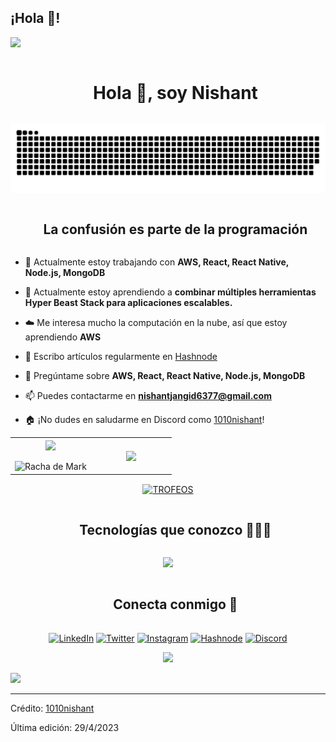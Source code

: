 

<!--
**wiliamfx/wiliamfx** is a ✨ _special_ ✨ repository because its `README.md` (this file) appears on your GitHub profile.

Here are some ideas to get you started:

- 🔭 I’m currently working on ...
- 🌱 I’m currently learning ...
- 👯 I’m looking to collaborate on ...
- 🤔 I’m looking for help with ...
- 💬 Ask me about ...
- 📫 How to reach me: ...
- 😄 Pronouns: ...
- ⚡ Fun fact: ...
-->
<!-- Copy-paste in your Readme.md file -->

<!-- Copy-paste in your Readme.md file -->

<!--horizontal divider(gradiant)-->
## ¡Hola 👋!

<!-- Divisor horizontal (gradiente) -->
<img src="https://user-images.githubusercontent.com/73097560/115834477-dbab4500-a447-11eb-908a-139a6edaec5c.gif">

<!-- Título sin borde inferior -->
<div id="user-content-toc">
  <ul align="center">
    <summary><h1 style="display: inline-block">Hola 👋, soy Nishant</h1></summary>
  </ul>
</div>

<!-- Animación de serpiente -->
<div align="center">
  <img  src="https://github.com/1999AZZAR/1999AZZAR/blob/readme/resources/img/grid-snake.svg"
       alt="serpiente animada" /></a>
</div>

<!-- Subtítulo sin borde inferior -->
<div id="user-content-toc">
  <ul align="center">
    <summary><h2 style="display: inline-block">La confusión es parte de la programación</h2></summary>
  </ul>
</div>

<!-- Introducción -->
- 🔭 Actualmente estoy trabajando con **AWS, React, React Native, Node.js, MongoDB**  

- 🌱 Actualmente estoy aprendiendo a **combinar múltiples herramientas Hyper Beast Stack para aplicaciones escalables.**  

- ☁️ Me interesa mucho la computación en la nube, así que estoy aprendiendo **AWS**  

- 📝 Escribo artículos regularmente en [Hashnode](https://1010nishant.hashnode.dev/)  

- 💬 Pregúntame sobre **AWS, React, React Native, Node.js, MongoDB**  

- 📫 Puedes contactarme en **nishantjangid6377@gmail.com**  

- 🏠 ¡No dudes en saludarme en Discord como [1010nishant](https://discordapp.com/users/957722095381540874)!  

<!-- Estadísticas y trofeos -->
<p align="center">
  <!-- Estadísticas -->
<table align="center">
<tr border="none">
<td width="50%" align="center">
  
  <img  align="center"  src="[https://github-readme-stats.vercel.app/api?username=1010nishant&theme=dark&show_icons=true&count_private=true](https://png.pngtree.com/background/20220729/original/pngtree-programming-and-coding-banner-working-picture-image_1862296.jpg)" />
  <br><br>
  <img  title="🔥 Obtén estadísticas de racha para tu perfil en git.io/streak-stats" alt="Racha de Mark" src="https://github-readme-streak-stats.herokuapp.com/?user=1010nishant&theme=dark&hide_border=false" /> 
</td>

<td width="50%" align="center">

  <img  align="center"  src="https://github-readme-stats.anuraghazra1.vercel.app/api/top-langs/?username=1010nishant&theme=dark&hide_border=false&no-bg=true&no-frame=true&langs_count=10"/>
  
  </td>
</tr>
</table>

<!-- Trofeos -->
<div align="center">
  <a href="https://github.com/ryo-ma/github-profile-trophy" title="Ir a la fuente">
      <img align="center" width=84% src="https://github-profile-trophy.vercel.app/?username=1010nishant&theme=radical&row=1&column=7&margin-h=15&margin-w=5&no-bg=true" alt="TROFEOS" />
    </a>
</div>
</p>        

<!-- Tecnologías -->
<div id="user-content-toc">
  <ul align="center">
    <summary><h2 style="display: inline-block">Tecnologías que conozco 👨🏻‍💻</h2></summary>
  </ul>
</div>
<p align="center">
  <a href="https://skillicons.dev">
    <img src="https://skillicons.dev/icons?i=git,aws,cpp,css,discord,docker,postgres,prisma,pug,dynamodb,express,figma,firebase,redis,github,html,java,js,linux,md,materialui,nginx,mongodb,mysql,nextjs,nodejs,postman,py,react,redux,tailwind,ts,vscode,kubernetes&perline=14" />
  </a>
</p>

<!-- Conecta conmigo -->
<div id="user-content-toc">
  <ul align="center">
    <summary><h2 style="display: inline-block">Conecta conmigo 🤝</h2></summary>
  </ul>
</div>
<p align="center">
<a href="https://www.linkedin.com/in/1010nishant/" target="blank"><img align="center" src="https://user-images.githubusercontent.com/88904952/234979284-68c11d7f-1acc-4f0c-ac78-044e1037d7b0.png" alt="LinkedIn" height="50" width="50" /></a>
<a href="https://twitter.com/1010nishant" target="blank"><img align="center" src="https://user-images.githubusercontent.com/88904952/234980676-61bfb021-ecc8-48f7-88e6-34c1b06c4a58.png" alt="Twitter" height="50" width="50" /></a> 
<a href="https://www.instagram.com/nishant.jangir.1010/" target="blank"><img align="center" src="https://user-images.githubusercontent.com/88904952/234981169-2dd1e58f-4b7e-468c-8213-034ba62156c3.png" alt="Instagram" height="50" width="50" /></a>
<a href="https://1010nishant.hashnode.dev/" target="blank"><img align="center" src="https://user-images.githubusercontent.com/88904952/234982196-562aea17-5532-4550-8c08-1c7cb994a541.png" alt="Hashnode" height="50" width="50" /></a>
<a href="https://discordapp.com/users/957722095381540874" target="blank"><img align="center" src="https://user-images.githubusercontent.com/88904952/234982627-019fd336-6248-453c-9b05-97c13fd1d207.png" alt="Discord" height="50" width="50" /></a>
</p>

<!-- Contador de visitas -->
<div align="center">
  
[![](https://visitcount.itsvg.in/api?id=1010nishant&icon=3&color=6)](https://visitcount.itsvg.in)
  
</div>

<!-- Divisor horizontal (gradiente) -->
<img src="https://user-images.githubusercontent.com/73097560/115834477-dbab4500-a447-11eb-908a-139a6edaec5c.gif">

----------------------------------------------------------------------  
Crédito: [1010nishant](https://github.com/1010nishant)  

Última edición: 29/4/2023  


<!-- Made with [OSS Insight](https://ossinsight.io/) -->

<!-- Made with [OSS Insight](https://ossinsight.io/) -->
